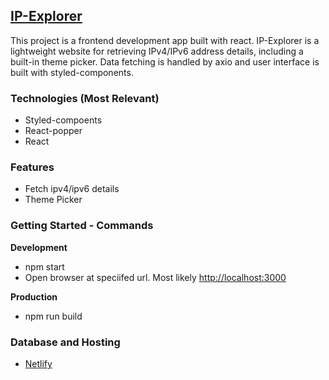  ## [IP-Explorer](https://cozy-granita-a65274.netlify.app/)
 
This project is a frontend development app built with react. IP-Explorer is a lightweight website for retrieving IPv4/IPv6 address details, including a built-in theme picker. Data fetching is handled by axio and user interface is built with styled-components.

### Technologies (Most Relevant)

- Styled-compoents
- React-popper
- React


### Features
- Fetch ipv4/ipv6 details
- Theme Picker


### Getting Started - Commands

**Development**
- npm start
- Open browser at speciifed url. Most likely [http://localhost:3000](http://localhost:3000)

**Production**
- npm run build

  
### Database and Hosting
- [Netlify](https://www.netlify.com/)
